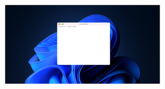 <img src="https://raw.githubusercontent.com/elmarcz/terminal/main/img/img.png?token=GHSAT0AAAAAACUUWAGOWWN7QCBHSYA63ZFUZU36BKQ">
